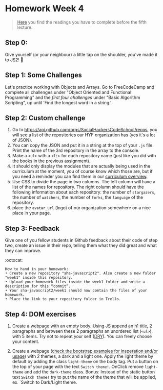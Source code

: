 # Homework Week 4

>[Here](https://github.com/SocialHackersCodeSchool/JavaScript/tree/master/Week4/README.md) you find the readings you have to complete before the fifth lecture.

## Step 0:
Give yourself (or your neighbour) a little tap on the shoulder, you've made it to JS2! :muscle:

## Step 1: Some Challenges
Let's practice working with Objects and Arrays. Go to FreeCodeCamp and complete all challenges under "Object Oriented and Functional Programming" and the _first four challenges_ under "Basic Algorithm Scripting", up until 'Find the longest word in a string.'

## Step 2: Custom challenge
1. Go to https://api.github.com/orgs/SocialHackersCodeSchool/repos, you will see a list of the repositories our HYF organization has (yes it's a lot of JSON).
2. You can copy the JSON and put it in a string at the top of your `.js` file. Print the name of the 3rd repository in the array to the console.
3. Make a `<ul>` with a `<li>` for each repository name (just like you did with the books in the previous assignment).
4. It should only display the modules that are actually being used in the curriculum at the moment, you of course know which those are, but if you need a reminder you can find them in our [curriculum overview](https://github.com/SocialHackersCodeSchool).
5. Use CSS to divide the page in two columns. The left column will have a list of the names for repository. The right column should have the following information about each repository: the number of `stargazers`, the number of `watchers`, the number of `forks`, the `language` of the repository.
6. place the `avatar_url` (logo) of our organization somewhere on a nice place in your page.

## Step 3: Feedback

Give one of you fellow students in Github feedback about their code of step two, create an issue in their repo, telling them what they did great and what they can improve.

<!-- ### :boom: Bonus homework :boom:

Replace this function by a generalised version that takes the name of the property (`propName`) to sort on and a number `order` (allowed values 1 or -1, default value = 1) to indicate respectively ascending or descending sort order:

```
function sortMovies(movies, propName, order)
```

Hint: remember from your high school math that:

- `1 x -1 = -1`, and
- `-1 x -1 = 1`

Ensure that the new function produces the same results as the existing `sortByImdbRating` function when it is called like this:

```js
movies = sortMovies(movies, 'imdbRating', -1);
```

Notes:

1. Do not bother to make this work for the `Ratings` property which refers to an object rather than a simple value.
2. It is not necessary to convert property values containing dates or numbers formatted with embedded commas to facilitate sorting for this challenge (but you're welcome to try). You can leave the value 'as is'. -->

:octocat:
```
How to hand in your homework:
• Create a new repository "sha-javascript2". Also create a new folder "week1" inside this repository.
• Upload your homework files inside the week1 folder and write a description for this “commit”.
• Your sha-javascript2/week1 should now contain the files of your homework.
• Place the link to your repository folder in Trello.
```

## Step 4: DOM exercises

1. Create a webpage with an empty body. Using JS append an h1 title, 2 paragraphs and between these 2 paragraphs an unordered list (`<ul>`), with 5 items. Try not to repeat your self ([DRY](https://en.wikipedia.org/wiki/Don%27t_repeat_yourself)). You can freely choose your content.

2. Create a webpage ([check the bootstrap examples for insperation and/or usage](https://v4-alpha.getbootstrap.com/examples/)) with 2 themes, a dark and a light one. Apply the light theme by default by adding the class `light-theme` on the body tag. Put a button on the top of your page with the text `Switch theme!`. OnClick remove `light-theme` and add the `dark-theme` class. Bonus: Instead of the static button text `Switch theme!` try to put the name of the theme that will be applied, ex. `Switch to Dark/Light theme.
